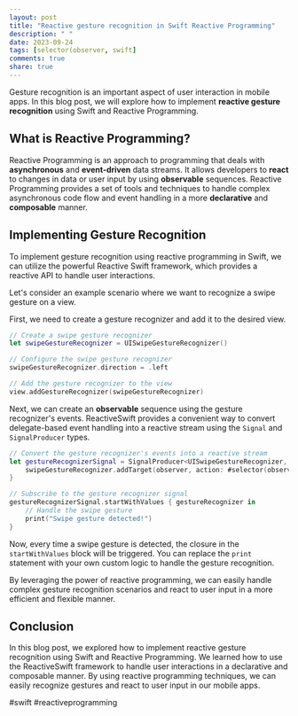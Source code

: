 ```yaml
---
layout: post
title: "Reactive gesture recognition in Swift Reactive Programming"
description: " "
date: 2023-09-24
tags: [selector(observer, swift]
comments: true
share: true
---
```


Gesture recognition is an important aspect of user interaction in mobile apps. In this blog post, we will explore how to implement **reactive gesture recognition** using Swift and Reactive Programming. 

## What is Reactive Programming?

Reactive Programming is an approach to programming that deals with **asynchronous** and **event-driven** data streams. It allows developers to **react** to changes in data or user input by using **observable** sequences. Reactive Programming provides a set of tools and techniques to handle complex asynchronous code flow and event handling in a more **declarative** and **composable** manner.

## Implementing Gesture Recognition

To implement gesture recognition using reactive programming in Swift, we can utilize the powerful Reactive Swift framework, which provides a reactive API to handle user interactions. 

Let's consider an example scenario where we want to recognize a swipe gesture on a view. 

First, we need to create a gesture recognizer and add it to the desired view. 

```swift
// Create a swipe gesture recognizer
let swipeGestureRecognizer = UISwipeGestureRecognizer()

// Configure the swipe gesture recognizer
swipeGestureRecognizer.direction = .left

// Add the gesture recognizer to the view
view.addGestureRecognizer(swipeGestureRecognizer)
```

Next, we can create an **observable** sequence using the gesture recognizer's events. ReactiveSwift provides a convenient way to convert delegate-based event handling into a reactive stream using the `Signal` and `SignalProducer` types.

```swift
// Convert the gesture recognizer's events into a reactive stream
let gestureRecognizerSignal = SignalProducer<UISwipeGestureRecognizer, Never> { observer, _ in
    swipeGestureRecognizer.addTarget(observer, action: #selector(observer.send))
}

// Subscribe to the gesture recognizer signal
gestureRecognizerSignal.startWithValues { gestureRecognizer in
    // Handle the swipe gesture
    print("Swipe gesture detected!")
}
```

Now, every time a swipe gesture is detected, the closure in the `startWithValues` block will be triggered. You can replace the `print` statement with your own custom logic to handle the gesture recognition.

By leveraging the power of reactive programming, we can easily handle complex gesture recognition scenarios and react to user input in a more efficient and flexible manner.

## Conclusion

In this blog post, we explored how to implement reactive gesture recognition using Swift and Reactive Programming. We learned how to use the ReactiveSwift framework to handle user interactions in a declarative and composable manner. By using reactive programming techniques, we can easily recognize gestures and react to user input in our mobile apps. 

#swift #reactiveprogramming